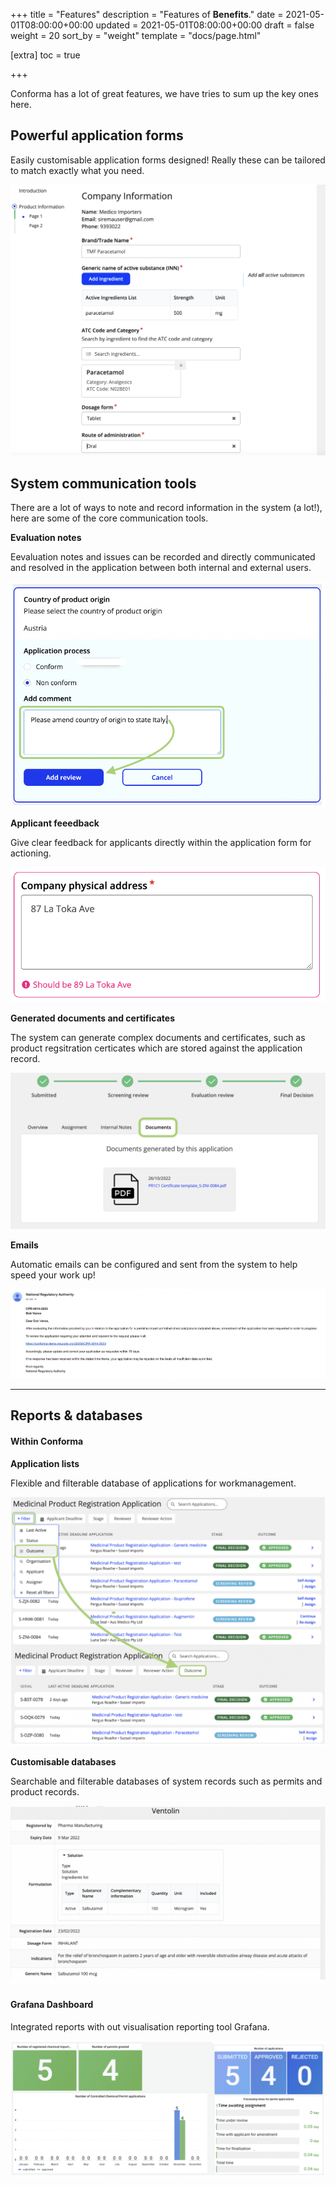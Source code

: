 +++
title = "Features"
description = "Features of **Benefits**."
date = 2021-05-01T08:00:00+00:00
updated = 2021-05-01T08:00:00+00:00
draft = false
weight = 20
sort_by = "weight"
template = "docs/page.html"

[extra]
toc = true

+++

Conforma has a lot of great features, we have tries to sum up the key ones here. 

## Powerful application forms

Easily customisable application forms designed! Really these can be tailored to match exactly what you need.

![form](/docs/about/demo/form2.png)


## System communication tools

There are a lot of ways to note and record information in the system (a lot!), here are some of the core communication tools. 

**Evaluation notes**

Eevaluation notes and issues can be recorded and directly communicated and resolved in the application between both internal and external users. 

![reviewnotes](/docs/about/demo/reviewnotes.png)

**Applicant feeedback**

Give clear feedback for applicants directly within the application form for actioning. 

![feedback](/docs/about/demo/feedback.png)

**Generated documents and certificates**

The system can generate complex documents and certificates, such as product regsitration certicates which are stored against the application record. 

![cert](/docs/about/demo/cert.png)

**Emails**

Automatic emails can be configured and sent from the system to help speed your work up!

![email](/docs/about/demo/email1.png)


--------------------


## Reports & databases

#### Within Conforma

**Application lists**

Flexible and filterable database of applications for workmanagement. 

![applist](/docs/about/demo/applist.png)

**Customisable databases**

Searchable and filterable databases of system records such as permits and product records. 

![Database](/docs/about/demo/database.png)


#### Grafana Dashboard

Integrated reports with out visualisation reporting tool Grafana.

![dashboard](/docs/about/demo/dashboard.png)














